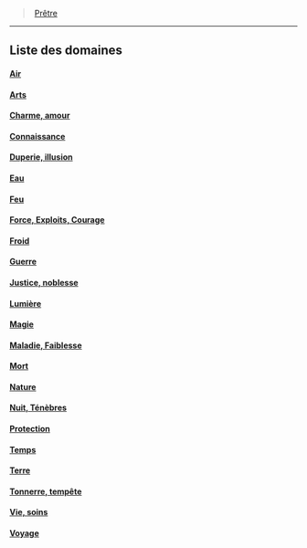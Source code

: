 ﻿---
!GenericItem
Name: Liste des domaines
Id: cleric_priest_hd.md#liste-des-domaines
ParentLink: cleric_priest_hd.md#prêtre
ParentName: Prêtre
NameLevel: 2
Attributes:
  Name: Liste des domaines
  Markdown: >+
    ## <!--Name-->Liste des domaines<!--/Name-->

AttributesDictionary: >+
  Name: Liste des domaines

  Markdown: >+

    ## <!--Name-->Liste des domaines<!--/Name-->



---
> [Prêtre](hd_cleric_priest.md)

---

## Liste des domaines



#### [Air](hd_cleric_priest_air.md)



#### [Arts](hd_cleric_priest_arts.md)



#### [Charme, amour](hd_cleric_priest_charme_amour.md)



#### [Connaissance](hd_cleric_priest_connaissance.md)



#### [Duperie, illusion](hd_cleric_priest_duperie_illusion.md)



#### [Eau](hd_cleric_priest_eau.md)



#### [Feu](hd_cleric_priest_feu.md)



#### [Force, Exploits, Courage](hd_cleric_priest_force_exploits_courage.md)



#### [Froid](hd_cleric_priest_froid.md)



#### [Guerre](hd_cleric_priest_guerre.md)



#### [Justice, noblesse](hd_cleric_priest_justice_noblesse.md)



#### [Lumière](hd_cleric_priest_lumiere.md)



#### [Magie](hd_cleric_priest_magie.md)



#### [Maladie, Faiblesse](hd_cleric_priest_maladie_faiblesse.md)



#### [Mort](hd_cleric_priest_mort.md)



#### [Nature](hd_cleric_priest_nature.md)



#### [Nuit, Ténèbres](hd_cleric_priest_nuit_tenebres.md)



#### [Protection](hd_cleric_priest_protection.md)



#### [Temps](hd_cleric_priest_temps.md)



#### [Terre](hd_cleric_priest_terre.md)



#### [Tonnerre, tempête](hd_cleric_priest_tonnerre_tempete.md)



#### [Vie, soins](hd_cleric_priest_vie_soins.md)



#### [Voyage](hd_cleric_priest_voyage.md)

